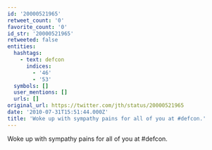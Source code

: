 ```yaml
---
id: '20000521965'
retweet_count: '0'
favorite_count: '0'
id_str: '20000521965'
retweeted: false
entities:
  hashtags:
    - text: defcon
      indices:
        - '46'
        - '53'
  symbols: []
  user_mentions: []
  urls: []
original_url: https://twitter.com/jth/status/20000521965
date: '2010-07-31T15:51:44.000Z'
title: 'Woke up with sympathy pains for all of you at #defcon.'
---
```


Woke up with sympathy pains for all of you at #defcon.